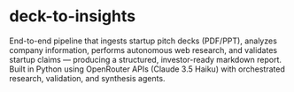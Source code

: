 # deck-to-insights
End-to-end pipeline that ingests startup pitch decks (PDF/PPT), analyzes company information, performs autonomous web research, and validates startup claims — producing a structured, investor-ready markdown report. Built in Python using OpenRouter APIs (Claude 3.5 Haiku) with orchestrated research, validation, and synthesis agents.
